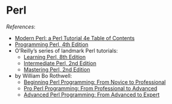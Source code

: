 # Perl

*References*:

- [Modern Perl: a Perl Tutorial 4e Table of Contents](http://modernperlbooks.com/books/modern_perl_2016/index.html)
- [Programming Perl, 4th Edition](https://www.oreilly.com/library/view/programming-perl-4th/9781449321451/)
- O’Reilly’s series of landmark Perl tutorials:
  - [Learning Perl, 8th Edition](https://www.oreilly.com/library/view/learning-perl-8th/9781492094944//)
  - [Intermediate Perl, 2nd Edition](https://www.oreilly.com/library/view/intermediate-perl-2nd/9781449343781/)
  - [Mastering Perl, 2nd Edition](https://www.oreilly.com/library/view/mastering-perl-2nd/9781449364946/)
- by William Bo Rothwell:
  - [Beginning Perl Programming: From Novice to Professional](https://www.oreilly.com/library/view/beginning-perl-programming/9781484250556/)
  - [Pro Perl Programming: From Professional to Advanced](https://www.oreilly.com/library/view/pro-perl-programming/9781484256053/)
  - [Advanced Perl Programming: From Advanced to Expert](https://www.oreilly.com/library/view/advanced-perl-programming/9781484258637/)
